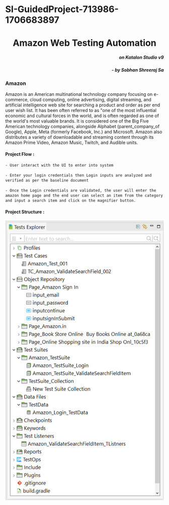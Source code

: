 # SI-GuidedProject-713986-1706683897




<h1 align="center"> Amazon Web Testing Automation </h1>

<h5 align="right">on Katalon Studio v9</h5>

<h5 align="right">- by Sobhan Shreeraj Sa </h5>



<h3>Amazon</h3>

Amazon is an American multinational technology company focusing on e-commerce, cloud computing, online advertising, digital streaming, and artificial intelligence web site for searching a product and order as per end user wish list. It has been often referred to as "one of the most influential economic and cultural forces in the world, and is often regarded as one of the world's most valuable brands. It is considered one of the Big Five  American technology companies, alongside Alphabet (parent_company_of Google), Apple, Meta (formerly Facebook, Inc.) and Microsoft. Amazon also distributes a variety of downloadable and streaming content through its Amazon Prime Video, Amazon Music, Twitch, and Audible units.


<h4>Project Flow :</h4>

    - User interact with the UI to enter into system

    - Enter your login credentials then Login inputs are analyzed and verified as per the baseline document

    - Once the Login credentials are validated, the user will enter the amazon home page and the end user can select an item from the category and input a search item and click on the magnifier button.

<h4>Project Structure : </h4>


![alt text](image.png)
